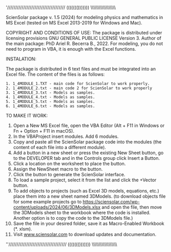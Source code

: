 '////////////////////////////////////  ((((((()))))))  \\\\\\\\\\\\\\\\\\\\\\\\\\\\\\\\\\\\

ScienSolar package v. 1.5 (2024) for modeling physics and mathematics in MS Excel (tested on MS Excel 2013-2019 for Windows and Mac).

COPYRIGHT AND CONDITIONS OF USE: 
The package is distributed under licensing provisions GNU GENERAL PUBLIC LICENSE Version 3. Author of the main package: PhD Ariel R. Becerra B., 2022.
For modeling, you do not need to program in VBA, it is enough with the Excel functions.

INSTALATION:

The package is distributed in 6 text files and must be integrated into an Excel file. The content of the files is as follows:


	1. 1_4MODULE_1.TXT - main code for ScienSolar to work properly.
	2. 1_4MODULE_2.txt - main code 2 for ScienSolar to work properly
	3. 1_4MODULE_3.txt - Models as samples. 
	4. 1_4MODULE_4.txt - Models as samples. 
	5. 1_4MODULE_5.txt - Models as samples. 
	6. 1_4MODULE_6.txt - Models as samples. 
	
 TO MAKE IT WORK:
 1. Open a New MS Excel file, open the VBA Editor (Alt + F11 in Windows or Fn + Option + F11 in macOS).
 2. In the VBAProject insert modules. Add 6 modules.
 3. Copy and paste all the ScienSolar package code into the modules (the content of each file into a different module).
 4. Add a button in a new sheet or press the existing New Sheet button, go to the DEVELOPER tab and in the Controls group click Insert a Button.
 5. Click a location on the worksheet to place the button.
 6. Assign the NewSheet macro to the button.
 7. Click the button to generate the ScienSolar interface.
 8. To load a sample project, select it from the list and click the +Vector button.
 9. To add objects to projects (such as Excel 3D models, equations, etc.) place them into a new sheet named 3DModels.
     (to download objects file for some example projects go to https://sciensolar.com/wp-content/uploads/2024/06/3DModels.xlsx and
    open the file, then move the 3DModels sheet to the workbook where the code is installed. Another option is to copy the code to the 3DModels file.)
 11. Save the file in your desired folder, save it as Macro-Enabled Workbook (*. xlsm).
 12. Visit www.sciensolar.com to download updates and documentation.

''////////////////////////////////////  ((((((()))))))  \\\\\\\\\\\\\\\\\\\\\\\\\\\\\\\\\\\\
